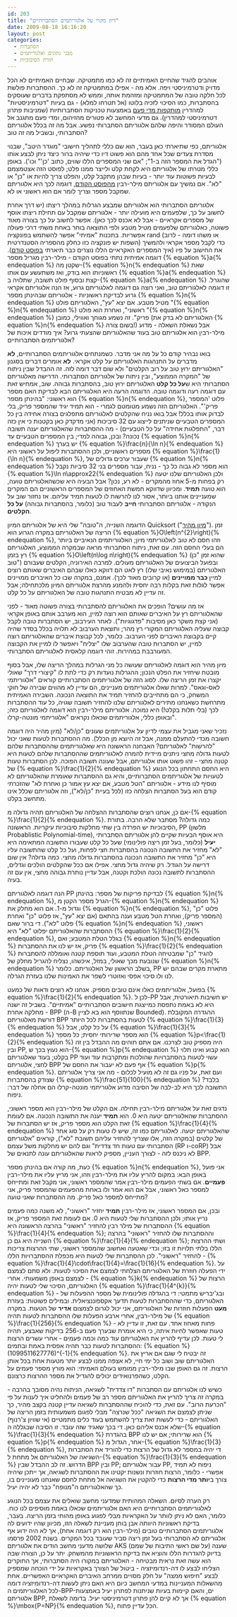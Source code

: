 ```yaml
---
id: 203
title: "דיון מקרי על אלגוריתמים הסתברותיים"
date: 2009-08-18 16:16:20
layout: post
categories: 
  - הסתברות
  - מבני נתונים ואלגוריתמים
  - תורת הסיבוכיות
---
```

אוהבים להגיד שהחיים האמיתיים זה לא כמו מתמטיקה. שבחיים האמיתיים לא הכל מדויק ודטרמיניסטי ויפה. אלא מה - אפילו במתמטיקה זה לא כך. ההסתברות פולשת לכל חלקה טובה של המתמטיקה ומזהמת אותה, וממש לא מסתפקת בדברים שעוסקים בהסתברות, כמו הסיכוי לזכיה בלוטו (אל תטרחו למלא) - גם בעיות "דטרמיניסטיות" למהדרין <a href="http://www.gadial.net/2007/06/30/nonconstructive_proofs_probablistic_logic/">מותקפות מדי פעם</a> באמצעות טכניקות הסתברותיות (שמניבות פתרון דטרמיניסטי למהדרין). גם מדעי המחשב לא פטורים מהזיהום, ומדי פעם מתגנב אל העולם המסודר והיפה שלהם אלגוריתם הסתברותי נפשע. אבל מה זה בכלל אלגוריתם הסתברותי, ובשביל מה זה טוב?

אלגוריתם, כפי שתיארתי כאן בעבר, הוא שם כללי לתהליך חישובי "מוגדר היטב", שבנוי מסדרת צעדים שכל אחד מהם הוא פשוט דיו כדי שיהיה ברור כיצד ניתן לבצע אותו ("הגדל את המספר הזה ב-1"; "אם שני המספרים הללו שווים, כתוב 'כן'" וכו'). באופן כללי מטרתו של אלגוריתם היא לקחת קלט ולייצר ממנו פלט; לפוסט הזה אצטמצמם לבעיות פשוטות עוד יותר - בעיות שבהן מתקבל קלט, והפלט צריך להיות או "כן" או "לא". אם נמשיך עם אלגוריתם מילר-רבין <a href="http://www.gadial.net/2009/08/09/miller_rabin/">מהפוסט הקודם</a>, דוגמה לכך היא אלגוריתם שמקבל מספר וצריך לומר אם הוא ראשוני או לא.

אלגוריתם הסתברותי הוא אלגוריתם שמבצע הגרלות במהלך ריצתו (יש דרך אחרת לחשוב על כך, שלפעמים היא מועילה יותר - אלגוריתם שמקבל עם תחילת ריצתו אוסף של מספרים אקראיים - אבל לא אכנס לכך כאן). אפשר לחשוב על כך בצורה מאוד פשוטה, כאלגוריתם שלפעמים מטיל מטבע ולפי התוצאה בוחר באחת משתי דרכי פעולה אפשריות. בתכנות "אמיתי" אפשר להשתמש בפונקציה rand (או משהו דומה - לרוב השפות יש פונקציה כזו כחלק מהספריה הסטנדרטית) כדי לקבל מספר אקראי ולהמשיך את החישוב על פיו (איך המספרים האקראיים הללו נוצרים כבר תיארתי <a href="http://www.gadial.net/2009/04/08/random_numbers/">בפוסט קודם</a>). דוגמה אמיתית נתתי בפוסט הקודם - מילר-רבין מגריל מספר {% equation %}a{% endequation %} שקטן מה-{% equation %}n{% endequation %} שאת ראשוניותו הוא בודק, ואז משתעשע עם אותו {% equation %}a{% endequation %} קצת ובסוף פולט תשובה, שתלויה ב-{% equation %}a{% endequation %} שהוגרל. זו דוגמה לאלגוריתם טוב, ואני רוצה גם דוגמה לאלגוריתם גרוע, אז הנה אלגוריתם אקראי גרוע לבדיקת ראשוניות - אלגוריתם שבהינתן מספר {% equation %}n{% endequation %} מטיל מטבע. אם יצא "עץ", האלגוריתם פולט "{% equation %}n{% endequation %} ראשוני", ואחרת הוא פולט "{% equation %}n{% endequation %} פריק". זה נשמע מגוחך ואווילי, כמובן (האלגוריתם לא בדק את {% equation %}n{% endequation %} בשום צורה!) אבל נשאלת השאלה - מדוע מילר-רבין הוא אלגוריתם טוב בעוד שהאלגוריתם שהצעתי גרוע? איך מודדים איכות של אלגוריתמים הסתברותיים?

בואו נבהיר קודם כל על מה אני מדבר. כשמנתחים אלגוריתמים הסתברותיים, <strong>לא</strong> מדברים על התנהגות האלגוריתם על קלט אקראי. <strong>לא</strong> אומרים דברים בסגנון "האלגוריתם ירוץ טוב על רוב הקלטים" ולא שום דבר דומה לזה. זה ההבדל שבין ניתוח של "המקרה הממוצע", ובין ניתוח של אלגוריתם הסתברותי. הדרישה מאלגוריתם הסתברותי היא ש<strong>על כל קלט</strong> האלגוריתם ירוץ טוב, בהסתברות גבוהה. שוב, אמחיש זאת עם דוגמה רעה ודוגמה טובה. הדוגמה הרעה היא האלגוריתם הבא לבדיקת האם מספר הוא ראשוני: "בהינתן מספר {% equation %}n{% endequation %}, פלוט 'המספר פריק'". האלגוריתם הזה נשמע מטומטם לגמרי - הוא תמיד יגיד שהמספר פריק, בלי לבדוק אותו בכלל! אבל בואו נניח שהקלטים לאלגוריתם מתפלגים בצורה אחידה בין כל המספרים הטבעיים שניתנים לייצוג עם 32 סיביכות (אני מדקדק כאן בקטנות כי אין כזה דבר, "התפלגות אחידה" על כל הטבעיים) - מה ההסתברות שהאלגוריתם יענה תשובה נכונה? ובכן, גבוהה למדי; בין המספרים הטבעיים עד {% equation %}n{% endequation %} יש בערך {% equation %}\frac{n}{\ln n}{% endequation %} מספרים ראשוניים, ולכן ההסתברות ליפול על ראשוני היא {% equation %}\frac{1}{\ln n}{% endequation %}, שעבור ערכים גדולים של {% equation %}n{% endequation %} הוא מספר לא גבוה כל כך - נניח, עבור מספרים בני 32 סיביות נקבל {% equation %}\ln n\approx22{% endequation %} ולכן האלגוריתם שלנו יטעה רק בפחות מ-5 אחוז מהמקרים - לא רע, נכון? אבל הבעיה היא שכשהאלגוריתם טועה, הוא טועה <strong>תמיד</strong>. ומכיוון שדווקא חמשת האחוזים של המספרים הראשוניים הם המקרים שמעניינים אותנו ביותר, אסור לנו להרשות לו לטעות תמיד עליהם. אז נחזור שוב על הנקודה - אלגוריתם הסתברותי <strong>חייב</strong> לעבוד טוב (כלומר, בהסתברות גבוהה) <strong>על כל הקלטים</strong>.

הדוגמה השנייה, ה"טובה" שלי היא של אלגוריתם המיון Quicksort ("<a href="http://he.wikipedia.org/wiki/%D7%9E%D7%99%D7%95%D7%9F_%D7%9E%D7%94%D7%99%D7%A8">מיון מהיר</a>"). זמן הריצה של האלגוריתם במקרה הגרוע הוא {% equation %}O\left(n^{2}\right){% endequation %}, וזהו חסם לא טוב לאלגוריתמי מיון; האלגוריתמים הנאיביים ביותר הם בעלי החסם הזה. עם זאת, ניתוח הסתברותי מראה שבמקרה הממוצע, האלגוריתם רץ בזמן {% equation %}O\left(n\log n\right){% endequation %} (שהוא זמן "כן טוב") ובפועל הביצועים של האלגוריתם מעולים. למרבה האירוניה, הקלטים שעבורם האלגוריתם (במימוש נאיבי שלו) רץ לאט הם דווקא כאלו שבהם האיברים שאותם רוצים למיין <strong>כבר ממויינים</strong> (או קרובים מאוד לכך). אמנם, במקרה שבו כל האיברים ממויינים אפשר לגלות זאת בקלות רבה יחסית ולהמנע מהרצת אלגוריתם המיון מלכתחילה; אבל זה עדיין לא מבטיח התנהגות טובה של האלגוריתם על כל קלט.

אז מה עושים? הופכים את האלגוריתם להסתברותי בצורה פשוטה מאוד - לפני שהאלגוריתם רץ על האיברים שאותם הוא רוצה למיין, הוא מערבב אותם באופן אקראי (אני קצת משקר כאן מסיבות "פדגוגיות"). לאחר העירבוב, יש הסתברות טובה לקבל קבוצה שעליה האלגוריתם המקורי רץ מהר; ותוצאת הערבוב לא תלויה בכלל בסדר שהיה קיים בקבוצת האיברים לפני הערבוב. כלומר, לכל קבוצת איברים שהאלגוריתם רוצה למיין, יש הסתברות טובה שהערבוב שלו "יצליח" ויאפשר לו למיין את הקבוצה המעורבבת במהירות. זוהי דוגמה קלאסית לאלגוריתם הסתברותי.

מיון מהיר הוא דוגמה לאלגוריתם שעושה כל מני הגרלות במהלך הריצה שלו, אבל בסוף מובטח שיחזיר את הפלט הנכון; ההגרלות נועדות רק כדי לתת לו "קיצורי דרך" שאולי יקצרו את זמן הריצה שלו. לסוג הזה של אלגוריתמים הסתברותיים קוראים "אלגוריתמי לאס-וגאס". למרות שאלו אלגוריתמים מעניינים, הם עדיין לא מהווים שבירה של חוקי המשחק, כי הם מתחייבים להחזיר תמיד את התוצאה הנכונה. השבירה האמיתית מתרחשת כשאנחנו מתירים לאלגוריתם שלנו להחזיר תשובה שגויה, כל עוד ההסתברות לכך (בלי תלות בקלט!) היא נמוכה. אלגוריתם מילר-רבין הוא דוגמה לאלגוריתם כזה; ובאופן כללי, אלגוריתמים שכאלו נקראים "אלגוריתמי מונטה-קרלו".

נזכיר שאני מגביל את עצמי לדיון על אלגוריתמים שעונים "כן/לא" (מיון מהיר היה דוגמה חשובה מכדי להתעלם ממנה, אבל זה היוצא מן הכלל). מה ההסתברות לטעות שאני יכול "להרשות" לאלגוריתם? האבחנה הראשונה היא שאלגוריתמים שההסתברות שלהם לטעות גדולה מחצי ניתנים מיידית להמרה לאלגוריתמים שההסתברות שלהם לטעות היא קטנה מחצי - זהו פשוט אותו אלגוריתם, אבל שעונה תשובה הפוכה. לכן הסתברות טעות של {% equation %}\frac{1}{2}{% endequation %} היא החסם התחתון בכל הנוגע לטעויות של אלגוריתמים הסתברותיים, והיא גם ההסתברות שאומרת שהאלגוריתם לא מוסיף לנו מידע - אלגוריתם "הטל מטבע, אם יצא עץ אמור כן ואחרת לא" שהזכרתי קודם הוא בעל הסתברות הצלחה כזו (לכל בעיית "כן/לא"), וזה אלגוריתם שכלל אינו מתחשב בקלט.

אם כן, אנחנו רוצים שהסתברות ההצלחה של האלגוריתם תהיה גדולה מ-{% equation %}\frac{1}{2}{% endequation %}. כמה גדולה? מסתבר שלא הרבה. בתורת הסיבוכיות יש הפרדה בין שתי מחלקות סיבוכיות עיקריות. הראשונה, PP (מלשון Probablistic Polynomial-time), היא אוסף הבעיות שקיים להן אלגוריתם הסתברותי <strong>יעיל</strong> (כלומר, בעל זמן ריצה פולינומי) שעל כל קלט שעבורו התשובה המתאימה היא "לא" מחזיר את התשובה הנכונה בהסתברות חצי לפחות, ועל כל קלט שהתשובה עליו היא "כן" מחזיר את התשובה הנכונה בהסתברות גדולה מחצי. כמה גדולה? אין שום דרישה על הגודל. רק שיהיה גדול מחצי. אפילו אם ככל שהקלטים הולכים וגדלים, ההסתברות לתשובה נכונה הולכת וקטנה, אבל עדיין נותרת גבוהה מחצי, אין עם זה בעיה.

הנה דוגמה לאלגוריתם PP לבדיקת פריקות של מספר: בהינתן {% equation %}n{% endequation %}, הגרל מספר הקטן מ-{% equation %}n{% endequation %} וגדול מ-1. אם הוא מחלק את {% equation %}n{% endequation %}, פלוט "כן" (המספר פריק), ואחרת הטל מטבע וענה בהתאם (אם יצא "עץ", אז פלוט "כן" ואחרת פלוט "לא"). די ברור שאם {% equation %}n{% endequation %} ראשוני, ההסתברות שהאלגוריתם יפלוט "לא" היא {% equation %}\frac{1}{2}{% endequation %}, בגלל הטלת המטבע; ואם {% equation %}n{% endequation %} פריק, אז יש לנו את ההסתברות {% equation %}\frac{1}{2}{% endequation %} להגיד "כן" שמבטיחה הטלת המטבע, ועוד תוספת קטנה ואומללה להסתברות שנובעת מכך שאולי, במזל, איכשהו, נצליח להגריל מחלק של {% equation %}n{% endequation %} בשלב הראשון של האלגוריתם. כלומר, PP מתארת מקרים שבהם יש לנו ולו סיכוי אפסי ואזוטרי לשפר את האמינות שלנו בעזרת הגרלה.

בפועל, אלגוריתמים כאלו אינם טובים מספיק. אנחנו לא רוצים ודאות של כמעט {% equation %}\frac{1}{2}{% endequation %}. לכן ל-PP יש חשיבות תיאורטית, אבל היא לא באמת נתפסת כמייצגת חישובים הסתברותיים "אמיתיים". בשביל זה ישנה מחלקה אחרת - BPP (ה-B שנתווסף הוא בא לציין Bounded). ההגדרה המקובלת דורשת מאלגוריתם BPP לטעות בהסתברות לכל היותר {% equation %}\frac{1}{3}{% endequation %} על כל קלט, אבל {% equation %}\frac{1}{3}{% endequation %} הוא מספר שרירותי יחסית; כל מספר {% equation %}p&lt;\frac{1}{2}{% endequation %} היה מספיק טוב לצרכנו. אם אתם תוהים מה ההבדל בין זה ובין PP, הוא נעוץ בכך ש-{% equation %}p{% endequation %} הוא קבוע ואינו תלוי בקלט; בעוד שאלגוריתם PP עשוי לטעות בהסתברויות שהולכות ומתקרבות עוד ועוד לחצי, אלגוריתם BPP אף פעם לא יעבור את החסם של {% equation %}p{% endequation %}. ועם זאת, על פניו גם זה לא מועיל לכלום - מה אני צריך אלגוריתם שצודק בהסתברות {% equation %}\frac{51}{100}{% endequation %} בלבד? התשובה לכך היא לב-לבה של הסיבה מדוע אלגוריתמי מונטה-קרלו הם אחלה של דבר: ניפוח.

נדגים זאת על אלגוריתם מילר-רבין תחילה. אם הקלט של מילר-רבין הוא מספר ראשוני, ההסתברות שהאלגוריתם יטעה היא 0. הוא <strong>תמיד</strong> יענה את התשובה הנכונה. אם לעומת זאת הקלט הוא מספר פריק, אז יש הסתברות של {% equation %}\frac{1}{4}{% endequation %} שהאלגוריתם יטעה. לאלגוריתם כמו זה, שיש לו טעות רק על סוג אחד של קלטים (במקרה הזה, אלו שצריך להחזיר עליהם תשובת "לא"), קוראים "אלגוריתם הסתברותי עם טעות חד צדדית" וגם להם יש מחלקות משל עצמם (RP ו-coRP) אבל לא ניכנס לזה - לצורך העניין, מספיק לראות שהאלגוריתם עונה לתנאים של BPP.

כעת, מה קורה אם בהינתן מספר {% equation %}n{% endequation %}, אני פועל באופן הבא: במקום להריץ עליו את מילר-רבין וזהו, אני מריץ עליו את מילר-רבין <strong>פעמיים</strong>. אם בשתי הפעמים מילר-רבין אמר שהמספר ראשוני, אני מקבל זאת ומתייחס למספר כאל ראשוני, אבל אם הוא אמר ולו באחת מהפעמים שהמספר פריק, אני מתייחס למספר כאל פריק. מה ההסתברות שאני טועה?

ובכן, אם המספר ראשוני, אז מילר-רבין <strong>תמיד</strong> יחזיר "ראשוני", לא משנה כמה פעמים נריץ אותו; ולכן ההסתברות שלי לטעות היא 0. אם לעומת זאת המספר פריק, אז ההסתברות של מילר רבין להחזיר "ראשוני" בהרצה הראשונה היא {% equation %}\frac{1}{4}{% endequation %}; וההסתברות שלו להחזיר "ראשוני" בהרצה השנייה היא גם כן {% equation %}\frac{1}{4}{% endequation %}; ושתי ההרצות הללו בלתי תלויות זו בזו; וכדי שאטעה ואחשוב שהמספר ראשוני, שתי ההרצות צריכות להחזיר "ראשוני". לכן ההסתברות שלי לטעות היא מכפלת ההסתברויות הללו - {% equation %}\frac{1}{4}\cdot\frac{1}{4}=\frac{1}{16}{% endequation %}. על ידי הפעלה חוזרת של האלגוריתם הצלחתי לצמצם את הסיכוי לטעות. ולא סתם לצמצם - לצמצם באופן משמעותי. אחרי {% equation %}k{% endequation %} הרצות של האלגוריתם, הסיכוי שלי לטעות יהיה {% equation %}\frac{1}{4^{k}}{% endequation %} - ובג'יבריש מתמטי: די בהגדלה פולינומית של מספר ההפעלות של האלגוריתם, כדי שההסתברות לטעות תדעך אקספוננציאלית. ובמילים פשוטות: בעזרת <strong>מעט</strong> הפעלות חוזרות של האלגוריתם, אני יכול לגרום לצמצום <strong>אדיר</strong> של הטעות. במקרה של מילר-רבין, אחרי ארבע הפעלות שלו ההסתברות לטעות תהיה {% equation %}\frac{1}{256}{% endequation %} - פחות מאחוז אחד. עם זאת, זו עדיין לא טעות שאפשר לחיות איתה, כי היא אומרת שבערך פעם ב-256 בדיקות שאבצע, תהיה לי טעות. לכן עדיף להריץ את האלגוריתם עוד כמה וכמה פעמים - אחרי עשרים הרצות ההסתברות לטעות כבר תהיה אפסית באמת ובתמים: {% equation %}(1099511627776)^{-1}{% endequation %}. זה יבטיח לי שגם אם אריץ את האלגוריתם שוב ושוב כל ימי חיי, לא אצפה ממנו לבצע יותר מטעות אחת בכל אותן הרצות. זה גם האופן שבו מילר-רבין ממומש בעולם האמיתי: הוא מורץ מספר פעמים על הקלט, כשהפרנואידים יכולים להגדיל את מספר ההרצות כרצונם.

כשיש לנו אלגוריתם עם הסתברות "דו צדדית" לשגיאה, הניתוח נהיה מסובך בהרבה - במקרה זה צריך להריץ את האלגוריתם מספר רב של פעמים ולהחליט איך לענות על פי "הכרעת הרוב". עם זאת, כדי להוכיח שההסתברות לשגיאה עדיין קטנה בקצב מהיר, כך שניתן לצמצם את השגיאה "ככל שנרצה" מבלי לפגום משמעותית בזמן הריצה של האלגוריתם - כדי לעשות זאת צריך להשתמש בעוד כלים מתמטיים (אי שוויון צ'רנוף) שלא אכנס אליהם כאן. די בכך שאגיד שזה עובד. זו הסיבה שבגללה ה-{% equation %}\frac{1}{3}{% endequation %} בהגדרת BPP הוא שרירותי; אם יש לנו {% equation %}p{% endequation %} אחר, הגדול מ-{% equation %}\frac{1}{3}{% endequation %}, די יהיה במספר לא גדול של הרצות כדי להוריד את הסתברות השגיאה של האלגוריתם אל מתחת ל-{% equation %}\frac{1}{3}{% endequation %} הדרוש. זה לב ההבדל שבין BPP ובין PP; עבור אלגוריתם PP, ניפוח לא תמיד אפשרי - כלומר, הרצות חוזרות ונשנות יקטינו את ההסתברות לשגיאה, אך ייתכן שיהיה צורך ב<strong>יותר מדי הרצות</strong> כדי להקטין את השגיאה אל מתחת לחסם שאנחנו מעוניינים בו, כך שהאלגוריתם ה"מנופח" כבר לא יהיה יעיל.

רק הערה לסיום. השאלה המהותית שמדעני מחשב שואלים את עצמם בכל הנוגע לאלגוריתמים הסתברותיים היא האם אלגוריתמים שכאלו באמת מוסיפים לנו כוח. כלומר, האם לא ניתן לוותר על האקראיות מבלי לפגוע באופן מהותי בזמן הריצה. בעבר, בדיקת ראשוניות היוותה אבן בוחן מעניינת לשאלה הזו, מכיוון שהיו ידועים לה אלגוריתמים הסתברותיים טובים (מילר-רבין הוא רק דוגמה אחת), אך לא היה ידוע אף אלגוריתם לא הסתברותי בעל זמן ריצה סביר שעובד בכל המקרים. בשנת 2002 פרסמו שלושה מדעני מחשב הודים את אלגוריתם AKS (על שם ראשי התיבות של שמם) שענה בדיוק להגדרות הללו והוציא את בדיקת הראשוניות מהמשחק. יתר על כן, הצורה שבה הוא עשה זאת נראית מבטיחה - האלגוריתם במקורו היה הסתברותי, אך החוקרים הצליחו לבצע לו דה-רנדומיזציה - ביטול של הצורך באקראיות על ידי הוכחה שמספיק לבצע "חיפוש ממצה" על חלק מסויים ממרחב האיברים האקראיים האפשריים. אחת מהשאלות המעניינות במדעי המחשב כיום היא האם ניתן לעשות דה-רנדומיזציה דומה לכל האלגוריתמים ה-BPP-ים, והאם קיימות בעיות שניתנות לפתרון יעיל באמצעות אלגוריתם BPP, אך לא קיים להן פתרון דטרמיניסטי יעיל. בדומה לשאלת {% equation %}\mbox{P=NP}{% endequation %}, הכל עדיין פתוח.
